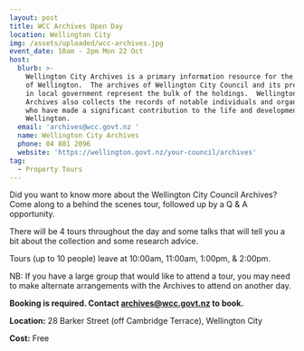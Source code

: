 ```yaml
---
layout: post
title: WCC Archives Open Day
location: Wellington City
img: /assets/uploaded/wcc-archives.jpg
event_date: 10am - 2pm Mon 22 Oct
host:
  blurb: >-
    Wellington City Archives is a primary information resource for the history
    of Wellington.  The archives of Wellington City Council and its predecessors
    in local government represent the bulk of the holdings.  Wellington City
    Archives also collects the records of notable individuals and organisations
    who have made a significant contribution to the life and development of
    Wellington.
  email: 'archives@wcc.govt.nz '
  name: Wellington City Archives
  phone: 04 801 2096
  website: 'https://wellington.govt.nz/your-council/archives'
tag:
  - Property Tours
---
```

Did you want to know more about the Wellington City Council Archives? Come along to a behind the scenes tour, followed up by a Q & A opportunity. 

There will be 4 tours throughout the day and some talks that will tell you a bit about the collection and some research advice.

Tours (up to 10 people) leave at 10:00am, 11:00am, 1:00pm, & 2:00pm. 

NB: If you have a large group that would like to attend a tour, you may need to make alternate arrangements with the Archives to attend on another day.

**Booking is required. Contact archives@wcc.govt.nz to book.**

**Location:** 28 Barker Street (off Cambridge Terrace), Wellington City

**Cost:** Free
